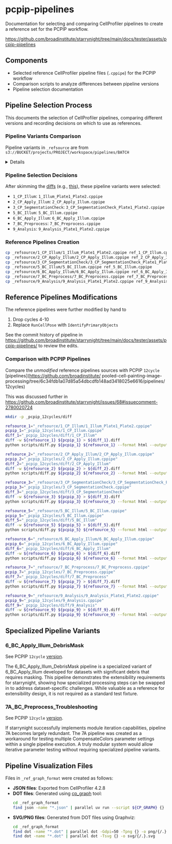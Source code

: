 # pcpip-pipelines

Documentation for selecting and comparing CellProfiler pipelines to create a reference set for the PCPIP workflow.

<https://github.com/broadinstitute/starrynight/tree/main/docs/tester/assets/pcpip-pipelines>

## Components

- Selected reference CellProfiler pipeline files (`.cppipe`) for the PCPIP workflow
- Comparison scripts to analyze differences between pipeline versions
- Pipeline selection documentation

## Pipeline Selection Process

This documents the selection of CellProfiler pipelines, comparing different versions and recording decisions on which to use as references.

### Pipeline Variants Comparison

Pipeline variants in `_refsource` are from `s3://BUCKET/projects/PROJECT/workspace/pipelines/BATCH`

<details>

```bash
cd _refsource
diff 1_CP_Illum/1_CP_Illum.cppipe 1_CP_Illum/1_Illum_Plate1_Plate2.cppipe > 1_CP_Illum/1_CP_Illum__1_Illum_Plate1_Plate2.diff
diff 2_CP_Apply_Illum/2_CP_Apply_Illum.cppipe 2_CP_Apply_Illum/2_CP_Apply_Illum_Plate3_Plate4.cppipe > 2_CP_Apply_Illum/2_CP_Apply_Illum__2_CP_Apply_Illum_Plate3_Plate4.diff
diff 3_CP_SegmentationCheck/3_CP_SegmentationCheck_Plate3_Plate4.cppipe 3_CP_SegmentationCheck/3_CP_SegmentationCheck_Plate1_Plate2.cppipe > 3_CP_SegmentationCheck/3_CP_SegmentationCheck_Plate3_Plate4__3_CP_SegmentationCheck_Plate1_Plate2.diff
diff 5_BC_Illum/5_BC_Illum.cppipe 5_BC_Illum/5_BC_Illum_byWell.cppipe > 5_BC_Illum/5_BC_Illum__5_BC_Illum_byWell.diff
diff 7_BC_Preprocess/7_BC_Preprocess.cppipe 7_BC_Preprocess/7_BC_Preprocess_4.cppipe > 7_BC_Preprocess/7_BC_Preprocess__7_BC_Preprocess_4.diff
diff 9_Analysis/9_Analysis.cppipe 9_Analysis/9_Analysis_Plate1_Plate2.cppipe > 9_Analysis/9_Analysis__9_Analysis_Plate1_Plate2.diff
diff 9_Analysis/9_Analysis_foci.cppipe 9_Analysis/9_Analysis_Plate1_Plate2.cppipe > 9_Analysis/9_Analysis_foci__9_Analysis_Plate1_Plate2.diff
diff 9_Analysis/9_Analysis_rerun.cppipe 9_Analysis/9_Analysis_Plate1_Plate2.cppipe > 9_Analysis/9_Analysis_rerun__9_Analysis_Plate1_Plate2.diff
cd -
```

</details>

### Pipeline Selection Decisions

After skimming the [diffs](https://github.com/broadinstitute/starrynight/tree/main/docs/tester/assets/pcpip-pipelines/_refsource) (e.g., [this](https://github.com/broadinstitute/starrynight/blob/main/docs/tester/assets/pcpip-pipelines/_refsource/2_CP_Apply_Illum/2_CP_Apply_Illum__2_CP_Apply_Illum_Plate3_Plate4.diff)), these pipeline variants were selected:

- `1_CP_Illum`: `1_Illum_Plate1_Plate2.cppipe`
- `2_CP_Apply_Illum`: `2_CP_Apply_Illum.cppipe`
- `3_CP_SegmentationCheck`: `3_CP_SegmentationCheck_Plate1_Plate2.cppipe`
- `5_BC_Illum`: `5_BC_Illum.cppipe`
- `6_BC_Apply_Illum`: `6_BC_Apply_Illum.cppipe`
- `7_BC_Preprocess`: `7_BC_Preprocess.cppipe`
- `9_Analysis`: `9_Analysis_Plate1_Plate2.cppipe`

### Reference Pipelines Creation

```bash
cp _refsource/1_CP_Illum/1_Illum_Plate1_Plate2.cppipe ref_1_CP_Illum.cppipe
cp _refsource/2_CP_Apply_Illum/2_CP_Apply_Illum.cppipe ref_2_CP_Apply_Illum.cppipe
cp _refsource/3_CP_SegmentationCheck/3_CP_SegmentationCheck_Plate1_Plate2.cppipe ref_3_CP_SegmentationCheck.cppipe
cp _refsource/5_BC_Illum/5_BC_Illum.cppipe ref_5_BC_Illum.cppipe
cp _refsource/6_BC_Apply_Illum/6_BC_Apply_Illum.cppipe ref_6_BC_Apply_Illum.cppipe
cp _refsource/7_BC_Preprocess/7_BC_Preprocess.cppipe ref_7_BC_Preprocess.cppipe
cp _refsource/9_Analysis/9_Analysis_Plate1_Plate2.cppipe ref_9_Analysis.cppipe
```

## Reference Pipelines Modifications

The reference pipelines were further modified by hand to

1. Drop cycles 4-10
2. Replace `RunCellPose` with `IdentifyPrimaryObjects`

See the commit history of pipeline in <https://github.com/broadinstitute/starrynight/tree/main/docs/tester/assets/pcpip-pipelines/> to review the edits.

### Comparison with PCPIP Pipelines

Compare the _unmodified_ reference pipelines sources with PCPIP `12cycle` [pipelines](https://github.com/broadinstitute/
pooled-cell-painting-image-processing/tree/6c34fdb1a07d85a54dbcdfb148ad3418025e6616/pipelines/12cycles)

This was discussed further in <https://github.com/broadinstitute/starrynight/issues/68#issuecomment-2780020724>

```bash
mkdir -p _pcpip_12cycles/diff

refsource_1="_refsource/1_CP_Illum/1_Illum_Plate1_Plate2.cppipe"
pcpip_1="_pcpip_12cycles/1_CP_Illum.cppipe"
diff_1="_pcpip_12cycles/diff/1_CP_Illum"
diff -w ${refsource_1} ${pcpip_1} > ${diff_1}.diff
python scripts/diff.py ${pcpip_1} ${refsource_1} --format html --output ${diff_1}.html

refsource_2="_refsource/2_CP_Apply_Illum/2_CP_Apply_Illum.cppipe"
pcpip_2="_pcpip_12cycles/2_CP_Apply_Illum.cppipe"
diff_2="_pcpip_12cycles/diff/2_CP_Apply_Illum"
diff -w ${refsource_2} ${pcpip_2} > ${diff_2}.diff
python scripts/diff.py ${pcpip_2} ${refsource_2} --format html --output ${diff_2}.html

refsource_3="_refsource/3_CP_SegmentationCheck/3_CP_SegmentationCheck_Plate1_Plate2.cppipe"
pcpip_3="_pcpip_12cycles/3_CP_SegmentationCheck.cppipe"
diff_3="_pcpip_12cycles/diff/3_CP_SegmentationCheck"
diff -w ${refsource_3} ${pcpip_3} > ${diff_3}.diff
python scripts/diff.py ${pcpip_3} ${refsource_3} --format html --output ${diff_3}.html

refsource_5="_refsource/5_BC_Illum/5_BC_Illum.cppipe"
pcpip_5="_pcpip_12cycles/5_BC_Illum.cppipe"
diff_5="_pcpip_12cycles/diff/5_BC_Illum"
diff -w ${refsource_5} ${pcpip_5} > ${diff_5}.diff
python scripts/diff.py ${pcpip_5} ${refsource_5} --format html --output ${diff_5}.html

refsource_6="_refsource/6_BC_Apply_Illum/6_BC_Apply_Illum.cppipe"
pcpip_6="_pcpip_12cycles/6_BC_Apply_Illum.cppipe"
diff_6="_pcpip_12cycles/diff/6_BC_Apply_Illum"
diff -w ${refsource_6} ${pcpip_6} > ${diff_6}.diff
python scripts/diff.py ${pcpip_6} ${refsource_6} --format html --output ${diff_6}.html

refsource_7="_refsource/7_BC_Preprocess/7_BC_Preprocess.cppipe"
pcpip_7="_pcpip_12cycles/7_BC_Preprocess.cppipe"
diff_7="_pcpip_12cycles/diff/7_BC_Preprocess"
diff -w ${refsource_7} ${pcpip_7} > ${diff_7}.diff
python scripts/diff.py ${pcpip_7} ${refsource_7} --format html --output ${diff_7}.html

refsource_9="_refsource/9_Analysis/9_Analysis_Plate1_Plate2.cppipe"
pcpip_9="_pcpip_12cycles/9_Analysis.cppipe"
diff_9="_pcpip_12cycles/diff/9_Analysis"
diff -w ${refsource_9} ${pcpip_9} > ${diff_9}.diff
python scripts/diff.py ${pcpip_9} ${refsource_9} --format html --output ${diff_9}.html
```

## Specialized Pipeline Variants

### 6_BC_Apply_Illum_DebrisMask

See PCPIP `12cycle` [version](_pcpip_12cycles/6_BC_Apply_Illum_DebrisMask.cppipe).

The 6_BC_Apply_Illum_DebrisMask pipeline is a specialized variant of 6_BC_Apply_Illum developed for datasets with significant debris that requires masking. This pipeline demonstrates the extensibility requirements for starrynight, showing how specialized processing steps can be swapped in to address dataset-specific challenges. While valuable as a reference for extensibility design, it is not required as a standard test fixture.

### 7A_BC_Preprocess_Troubleshooting

See PCPIP `12cycle` [version](_pcpip_12cycles/7A_BC_Preprocess_Troubleshooting.cppipe).

If starrynight successfully implements module iteration capabilities, pipeline 7A becomes largely redundant. The 7A pipeline was created as a workaround for testing multiple CompensateColors parameter settings within a single pipeline execution. A truly modular system would allow iterative parameter testing without requiring specialized pipeline variants.

## Pipeline Visualization Files

Files in `_ref_graph_format` were created as follows:

- **JSON files**: Exported from CellProfiler 4.2.8
- **DOT files**: Generated using [cp_graph](https://github.com/shntnu/cp_graph/blob/v0.2.0/cp_graph.py) tool:
  ```bash
  cd _ref_graph_format
  find json -name "*.json" | parallel uv run --script ${CP_GRAPH} {} dot/{/.}.dot
  ```
- **SVG/PNG files**: Generated from DOT files using Graphviz:
  ```bash
  cd _ref_graph_format
  find dot -name "*.dot" | parallel dot -Gdpi=50 -Tpng {} -o png/{/.}.png
  find dot -name "*.dot" | parallel dot -Tsvg {} -o svg/{/.}.svg
  ```
